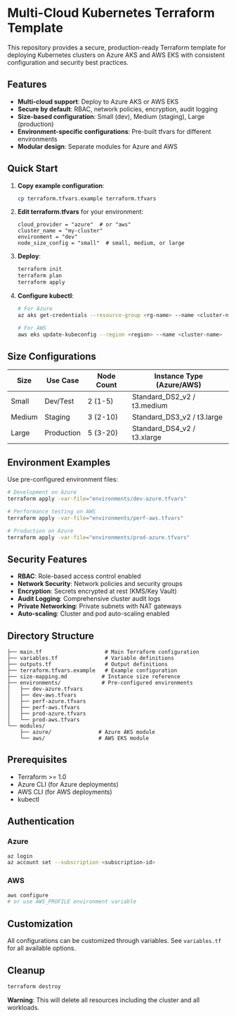 # Multi-Cloud Kubernetes Terraform Template

This repository provides a secure, production-ready Terraform template for deploying Kubernetes clusters on Azure AKS and AWS EKS with consistent configuration and security best practices.

## Features

- **Multi-cloud support**: Deploy to Azure AKS or AWS EKS
- **Secure by default**: RBAC, network policies, encryption, audit logging
- **Size-based configuration**: Small (dev), Medium (staging), Large (production)
- **Environment-specific configurations**: Pre-built tfvars for different environments
- **Modular design**: Separate modules for Azure and AWS

## Quick Start

1. **Copy example configuration**:
   ```bash
   cp terraform.tfvars.example terraform.tfvars
   ```

2. **Edit terraform.tfvars** for your environment:
   ```hcl
   cloud_provider = "azure"  # or "aws"
   cluster_name = "my-cluster"
   environment = "dev"
   node_size_config = "small"  # small, medium, or large
   ```

3. **Deploy**:
   ```bash
   terraform init
   terraform plan
   terraform apply
   ```

4. **Configure kubectl**:
   ```bash
   # For Azure
   az aks get-credentials --resource-group <rg-name> --name <cluster-name>
   
   # For AWS
   aws eks update-kubeconfig --region <region> --name <cluster-name>
   ```

## Size Configurations

| Size | Use Case | Node Count | Instance Type (Azure/AWS) |
|------|----------|------------|---------------------------|
| Small | Dev/Test | 2 (1-5) | Standard_DS2_v2 / t3.medium |
| Medium | Staging | 3 (2-10) | Standard_DS3_v2 / t3.large |
| Large | Production | 5 (3-20) | Standard_DS4_v2 / t3.xlarge |

## Environment Examples

Use pre-configured environment files:

```bash
# Development on Azure
terraform apply -var-file="environments/dev-azure.tfvars"

# Performance testing on AWS
terraform apply -var-file="environments/perf-aws.tfvars"

# Production on Azure
terraform apply -var-file="environments/prod-azure.tfvars"
```

## Security Features

- **RBAC**: Role-based access control enabled
- **Network Security**: Network policies and security groups
- **Encryption**: Secrets encrypted at rest (KMS/Key Vault)
- **Audit Logging**: Comprehensive cluster audit logs
- **Private Networking**: Private subnets with NAT gateways
- **Auto-scaling**: Cluster and pod auto-scaling enabled

## Directory Structure

```
├── main.tf                    # Main Terraform configuration
├── variables.tf               # Variable definitions
├── outputs.tf                 # Output definitions
├── terraform.tfvars.example   # Example configuration
├── size-mapping.md           # Instance size reference
├── environments/             # Pre-configured environments
│   ├── dev-azure.tfvars
│   ├── dev-aws.tfvars
│   ├── perf-azure.tfvars
│   ├── perf-aws.tfvars
│   ├── prod-azure.tfvars
│   └── prod-aws.tfvars
└── modules/
    ├── azure/               # Azure AKS module
    └── aws/                 # AWS EKS module
```

## Prerequisites

- Terraform >= 1.0
- Azure CLI (for Azure deployments)
- AWS CLI (for AWS deployments)
- kubectl

## Authentication

### Azure
```bash
az login
az account set --subscription <subscription-id>
```

### AWS
```bash
aws configure
# or use AWS_PROFILE environment variable
```

## Customization

All configurations can be customized through variables. See `variables.tf` for all available options.

## Cleanup

```bash
terraform destroy
```

**Warning**: This will delete all resources including the cluster and all workloads.
